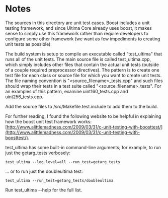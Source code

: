 # Notes
The sources in this directory are unit test cases.  Boost includes a
unit testing framework, and since Ultima Core already uses boost, it makes
sense to simply use this framework rather than require developers to
configure some other framework (we want as few impediments to creating
unit tests as possible).

The build system is setup to compile an executable called "test_ultima"
that runs all of the unit tests.  The main source file is called
test_ultima.cpp, which simply includes other files that contain the
actual unit tests (outside of a couple required preprocessor
directives).  The pattern is to create one test file for each class or
source file for which you want to create unit tests.  The file naming
convention is "<source_filename>_tests.cpp" and such files should wrap
their tests in a test suite called "<source_filename>_tests".  For an
examples of this pattern, examine uint160_tests.cpp and
uint256_tests.cpp.

Add the source files to /src/Makefile.test.include to add them to the build.

For further reading, I found the following website to be helpful in
explaining how the boost unit test framework works:
[http://www.alittlemadness.com/2009/03/31/c-unit-testing-with-boosttest/](http://www.alittlemadness.com/2009/03/31/c-unit-testing-with-boosttest/).

test_ultima has some built-in command-line arguments; for
example, to run just the getarg_tests verbosely:

    test_ultima --log_level=all --run_test=getarg_tests

... or to run just the doubleultima test:

    test_ultima --run_test=getarg_tests/doubleultima

Run  test_ultima --help   for the full list.

